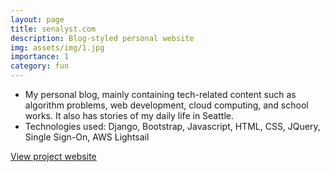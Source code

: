 ```yaml
---
layout: page
title: senalyst.com
description: Blog-styled personal website
img: assets/img/1.jpg
importance: 1
category: fun
---
```


* My personal blog, mainly containing tech-related content such as algorithm problems, web development, cloud computing, and school works. It also has stories of my daily life in Seattle.
* Technologies used: Django, Bootstrap, Javascript, HTML, CSS, JQuery, Single Sign-On, AWS Lightsail

<a href="https://senalyst.com" target="_blank">View project website</a>